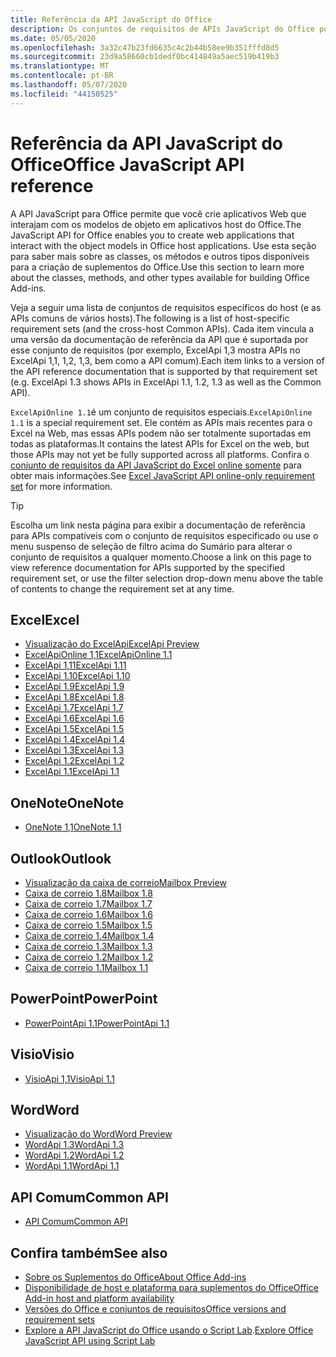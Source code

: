 ```yaml
---
title: Referência da API JavaScript do Office
description: Os conjuntos de requisitos de APIs JavaScript do Office por host.
ms.date: 05/05/2020
ms.openlocfilehash: 3a32c47b23fd6635c4c2b44b58ee9b351fffd8d5
ms.sourcegitcommit: 23d9a58660cb1dedf0bc414849a5aec519b419b3
ms.translationtype: MT
ms.contentlocale: pt-BR
ms.lasthandoff: 05/07/2020
ms.locfileid: "44150525"
---
```

# <a name="office-javascript-api-reference"></a><span data-ttu-id="dd162-103">Referência da API JavaScript do Office</span><span class="sxs-lookup"><span data-stu-id="dd162-103">Office JavaScript API reference</span></span>

<span data-ttu-id="dd162-104">A API JavaScript para Office permite que você crie aplicativos Web que interajam com os modelos de objeto em aplicativos host do Office.</span><span class="sxs-lookup"><span data-stu-id="dd162-104">The JavaScript API for Office enables you to create web applications that interact with the object models in Office host applications.</span></span> <span data-ttu-id="dd162-105">Use esta seção para saber mais sobre as classes, os métodos e outros tipos disponíveis para a criação de suplementos do Office.</span><span class="sxs-lookup"><span data-stu-id="dd162-105">Use this section to learn more about the classes, methods, and other types available for building Office Add-ins.</span></span>

<span data-ttu-id="dd162-106">Veja a seguir uma lista de conjuntos de requisitos específicos do host (e as APIs comuns de vários hosts).</span><span class="sxs-lookup"><span data-stu-id="dd162-106">The following is a list of host-specific requirement sets (and the cross-host Common APIs).</span></span> <span data-ttu-id="dd162-107">Cada item vincula a uma versão da documentação de referência da API que é suportada por esse conjunto de requisitos (por exemplo, ExcelApi 1,3 mostra APIs no ExcelApi 1,1, 1,2, 1,3, bem como a API comum).</span><span class="sxs-lookup"><span data-stu-id="dd162-107">Each item links to a version of the API reference documentation that is supported by that requirement set (e.g. ExcelApi 1.3 shows APIs in ExcelApi 1.1, 1.2, 1.3 as well as the Common API).</span></span>

<span data-ttu-id="dd162-108">`ExcelApiOnline 1.1`é um conjunto de requisitos especiais.</span><span class="sxs-lookup"><span data-stu-id="dd162-108">`ExcelApiOnline 1.1` is a special requirement set.</span></span> <span data-ttu-id="dd162-109">Ele contém as APIs mais recentes para o Excel na Web, mas essas APIs podem não ser totalmente suportadas em todas as plataformas.</span><span class="sxs-lookup"><span data-stu-id="dd162-109">It contains the latest APIs for Excel on the web, but those APIs may not yet be fully supported across all platforms.</span></span> <span data-ttu-id="dd162-110">Confira o [conjunto de requisitos da API JavaScript do Excel online somente](/office/dev/add-ins/reference/requirement-sets/excel-api-online-requirement-set) para obter mais informações.</span><span class="sxs-lookup"><span data-stu-id="dd162-110">See [Excel JavaScript API online-only requirement set](/office/dev/add-ins/reference/requirement-sets/excel-api-online-requirement-set) for more information.</span></span>

> [!TIP]
> <span data-ttu-id="dd162-111">Escolha um link nesta página para exibir a documentação de referência para APIs compatíveis com o conjunto de requisitos especificado ou use o menu suspenso de seleção de filtro acima do Sumário para alterar o conjunto de requisitos a qualquer momento.</span><span class="sxs-lookup"><span data-stu-id="dd162-111">Choose a link on this page to view reference documentation for APIs supported by the specified requirement set, or use the filter selection drop-down menu above the table of contents to change the requirement set at any time.</span></span>

## <a name="excel"></a><span data-ttu-id="dd162-112">Excel</span><span class="sxs-lookup"><span data-stu-id="dd162-112">Excel</span></span>

- [<span data-ttu-id="dd162-113">Visualização do ExcelApi</span><span class="sxs-lookup"><span data-stu-id="dd162-113">ExcelApi Preview</span></span>](/javascript/api/excel?view=excel-js-preview)
- [<span data-ttu-id="dd162-114">ExcelApiOnline 1,1</span><span class="sxs-lookup"><span data-stu-id="dd162-114">ExcelApiOnline 1.1</span></span>](/javascript/api/excel?view=excel-js-online)
- [<span data-ttu-id="dd162-115">ExcelApi 1,11</span><span class="sxs-lookup"><span data-stu-id="dd162-115">ExcelApi 1.11</span></span>](/javascript/api/excel?view=excel-js-1.11)
- [<span data-ttu-id="dd162-116">ExcelApi 1.10</span><span class="sxs-lookup"><span data-stu-id="dd162-116">ExcelApi 1.10</span></span>](/javascript/api/excel?view=excel-js-1.10)
- [<span data-ttu-id="dd162-117">ExcelApi 1.9</span><span class="sxs-lookup"><span data-stu-id="dd162-117">ExcelApi 1.9</span></span>](/javascript/api/excel?view=excel-js-1.9)
- [<span data-ttu-id="dd162-118">ExcelApi 1.8</span><span class="sxs-lookup"><span data-stu-id="dd162-118">ExcelApi 1.8</span></span>](/javascript/api/excel?view=excel-js-1.8)
- [<span data-ttu-id="dd162-119">ExcelApi 1.7</span><span class="sxs-lookup"><span data-stu-id="dd162-119">ExcelApi 1.7</span></span>](/javascript/api/excel?view=excel-js-1.7)
- [<span data-ttu-id="dd162-120">ExcelApi 1.6</span><span class="sxs-lookup"><span data-stu-id="dd162-120">ExcelApi 1.6</span></span>](/javascript/api/excel?view=excel-js-1.6)
- [<span data-ttu-id="dd162-121">ExcelApi 1.5</span><span class="sxs-lookup"><span data-stu-id="dd162-121">ExcelApi 1.5</span></span>](/javascript/api/excel?view=excel-js-1.5)
- [<span data-ttu-id="dd162-122">ExcelApi 1.4</span><span class="sxs-lookup"><span data-stu-id="dd162-122">ExcelApi 1.4</span></span>](/javascript/api/excel?view=excel-js-1.4)
- [<span data-ttu-id="dd162-123">ExcelApi 1.3</span><span class="sxs-lookup"><span data-stu-id="dd162-123">ExcelApi 1.3</span></span>](/javascript/api/excel?view=excel-js-1.3)
- [<span data-ttu-id="dd162-124">ExcelApi 1.2</span><span class="sxs-lookup"><span data-stu-id="dd162-124">ExcelApi 1.2</span></span>](/javascript/api/excel?view=excel-js-1.2)
- [<span data-ttu-id="dd162-125">ExcelApi 1.1</span><span class="sxs-lookup"><span data-stu-id="dd162-125">ExcelApi 1.1</span></span>](/javascript/api/excel?view=excel-js-1.1)

## <a name="onenote"></a><span data-ttu-id="dd162-126">OneNote</span><span class="sxs-lookup"><span data-stu-id="dd162-126">OneNote</span></span>

- [<span data-ttu-id="dd162-127">OneNote 1,1</span><span class="sxs-lookup"><span data-stu-id="dd162-127">OneNote 1.1</span></span>](/javascript/api/onenote?view=onenote-js-1.1)

## <a name="outlook"></a><span data-ttu-id="dd162-128">Outlook</span><span class="sxs-lookup"><span data-stu-id="dd162-128">Outlook</span></span>

- [<span data-ttu-id="dd162-129">Visualização da caixa de correio</span><span class="sxs-lookup"><span data-stu-id="dd162-129">Mailbox Preview</span></span>](/javascript/api/outlook?view=outlook-js-preview)
- [<span data-ttu-id="dd162-130">Caixa de correio 1.8</span><span class="sxs-lookup"><span data-stu-id="dd162-130">Mailbox 1.8</span></span>](/javascript/api/outlook?view=outlook-js-1.8)
- [<span data-ttu-id="dd162-131">Caixa de correio 1.7</span><span class="sxs-lookup"><span data-stu-id="dd162-131">Mailbox 1.7</span></span>](/javascript/api/outlook?view=outlook-js-1.7)
- [<span data-ttu-id="dd162-132">Caixa de correio 1.6</span><span class="sxs-lookup"><span data-stu-id="dd162-132">Mailbox 1.6</span></span>](/javascript/api/outlook?view=outlook-js-1.6)
- [<span data-ttu-id="dd162-133"> Caixa de correio 1.5</span><span class="sxs-lookup"><span data-stu-id="dd162-133">Mailbox 1.5</span></span>](/javascript/api/outlook?view=outlook-js-1.5)
- [<span data-ttu-id="dd162-134"> Caixa de correio 1.4</span><span class="sxs-lookup"><span data-stu-id="dd162-134">Mailbox 1.4</span></span>](/javascript/api/outlook?view=outlook-js-1.4)
- [<span data-ttu-id="dd162-135"> Caixa de correio 1.3</span><span class="sxs-lookup"><span data-stu-id="dd162-135">Mailbox 1.3</span></span>](/javascript/api/outlook?view=outlook-js-1.3)
- [<span data-ttu-id="dd162-136">Caixa de correio 1.2</span><span class="sxs-lookup"><span data-stu-id="dd162-136">Mailbox 1.2</span></span>](/javascript/api/outlook?view=outlook-js-1.2)
- [<span data-ttu-id="dd162-137"> Caixa de correio 1.1</span><span class="sxs-lookup"><span data-stu-id="dd162-137">Mailbox 1.1</span></span>](/javascript/api/outlook?view=outlook-js-1.1)

## <a name="powerpoint"></a><span data-ttu-id="dd162-138">PowerPoint</span><span class="sxs-lookup"><span data-stu-id="dd162-138">PowerPoint</span></span>

- [<span data-ttu-id="dd162-139">PowerPointApi 1.1</span><span class="sxs-lookup"><span data-stu-id="dd162-139">PowerPointApi 1.1</span></span>](/javascript/api/powerpoint?view=powerpoint-js-1.1)

## <a name="visio"></a><span data-ttu-id="dd162-140">Visio</span><span class="sxs-lookup"><span data-stu-id="dd162-140">Visio</span></span>

- [<span data-ttu-id="dd162-141">VisioApi 1,1</span><span class="sxs-lookup"><span data-stu-id="dd162-141">VisioApi 1.1</span></span>](/javascript/api/visio?view=visio-js-1.1)

## <a name="word"></a><span data-ttu-id="dd162-142">Word</span><span class="sxs-lookup"><span data-stu-id="dd162-142">Word</span></span>

- [<span data-ttu-id="dd162-143">Visualização do Word</span><span class="sxs-lookup"><span data-stu-id="dd162-143">Word Preview</span></span>](/javascript/api/word?view=word-js-preview)
- [<span data-ttu-id="dd162-144">WordApi 1.3</span><span class="sxs-lookup"><span data-stu-id="dd162-144">WordApi 1.3</span></span>](/javascript/api/word?view=word-js-1.3)
- [<span data-ttu-id="dd162-145">WordApi 1.2</span><span class="sxs-lookup"><span data-stu-id="dd162-145">WordApi 1.2</span></span>](/javascript/api/word?view=word-js-1.2)
- [<span data-ttu-id="dd162-146">WordApi 1.1</span><span class="sxs-lookup"><span data-stu-id="dd162-146">WordApi 1.1</span></span>](/javascript/api/word?view=word-js-1.1)

## <a name="common-api"></a><span data-ttu-id="dd162-147">API Comum</span><span class="sxs-lookup"><span data-stu-id="dd162-147">Common API</span></span>

- [<span data-ttu-id="dd162-148">API Comum</span><span class="sxs-lookup"><span data-stu-id="dd162-148">Common API</span></span>](/javascript/api/office?view=common-js)

## <a name="see-also"></a><span data-ttu-id="dd162-149">Confira também</span><span class="sxs-lookup"><span data-stu-id="dd162-149">See also</span></span>

- [<span data-ttu-id="dd162-150">Sobre os Suplementos do Office</span><span class="sxs-lookup"><span data-stu-id="dd162-150">About Office Add-ins</span></span>](/office/dev/add-ins/overview)
- [<span data-ttu-id="dd162-151">Disponibilidade de host e plataforma para suplementos do Office</span><span class="sxs-lookup"><span data-stu-id="dd162-151">Office Add-in host and platform availability</span></span>](/office/dev/add-ins/overview/office-add-in-availability)
- [<span data-ttu-id="dd162-152">Versões do Office e conjuntos de requisitos</span><span class="sxs-lookup"><span data-stu-id="dd162-152">Office versions and requirement sets</span></span>](/office/dev/add-ins/develop/office-versions-and-requirement-sets)
- <span data-ttu-id="dd162-153">[Explore a API JavaScript do Office usando o Script Lab](/office/dev/add-ins/overview/explore-with-script-lab).</span><span class="sxs-lookup"><span data-stu-id="dd162-153">[Explore Office JavaScript API using Script Lab](/office/dev/add-ins/overview/explore-with-script-lab)</span></span>
